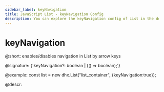 ```yaml
---
sidebar_label: keyNavigation
title: JavaScript List - keyNavigation Config 
description: You can explore the keyNavigation config of List in the documentation of the DHTMLX JavaScript UI library. Browse developer guides and API reference, try out code examples and live demos, and download a free 30-day evaluation version of DHTMLX Suite 7.
---
```


# keyNavigation

@short: enables/disables navigation in List by arrow keys

@signature: {'keyNavigation?: boolean | (() => boolean);'}

@example:
const list = new dhx.List("list_container", {keyNavigation:true});

@descr:

[comment]: # (@related: list/configuration.md#arrow-keys-navigation)
